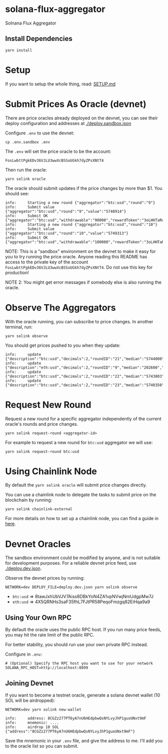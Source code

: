 # solana-flux-aggregator

Solnana Flux Aggregator

## Install Dependencies

```
yarn install
```

# Setup

If you want to setup the whole thing, read: [SETUP.md](./SETUP.md)

# Submit Prices As Oracle (devnet)

There are price oracles already deployed on the devnet, you can see their deploy
configuration and addresses at [./deploy.sandbox.json](./deploy.sandbox.json)

Configure `.env` to use the devnet:

```
cp .env.sandbox .env
```

The `.env` will set the price oracle to be the account:

```
FosLwbttPgkEDv36VJLU3wwXcBSSoUGkh7dyZPsXNtT4
```

Then run the oracle:

```
yarn solink oracle
```

The oracle should submit updates if the price changes by more than $1. You should see:

```
info:     Starting a new round {"aggregator":"btc:usd","round":"9"}
info:     Submit value {"aggregator":"btc:usd","round":"9","value":"5748914"}
info:     Submit OK {"aggregator":"btc:usd","withdrawable":"90000","rewardToken":"3oLHHTaRqNsuTMjsTtkVy8bock6Bx8gCmDxku4TurVj1"}
info:     Starting a new round {"aggregator":"btc:usd","round":"10"}
info:     Submit value {"aggregator":"btc:usd","round":"10","value":"5749313"}
info:     Submit OK {"aggregator":"btc:usd","withdrawable":"100000","rewardToken":"3oLHHTaRqNsuTMjsTtkVy8bock6Bx8gCmDxku4TurVj1"}
```

NOTE: This is a "sandbox" environment on the devnet to make it easy for you to
try running the price oracle. Anyone reading this README has access to the
private key of the account `FosLwbttPgkEDv36VJLU3wwXcBSSoUGkh7dyZPsXNtT4`. Do
not use this key for production!

NOTE 2: You might get error messages if somebody else is also running the
oracle.

# Observe The Aggregators

With the oracle running, you can subscribe to price changes. In another
terminal, run:

```
yarn solink observe
```

You should get prices pushed to you when they update:

```
info:     update {"description":"btc:usd","decimals":2,"roundID":"21","median":"5744000","updatedAt":"37820525","createdAt":"37820525"}
info:     update {"description":"eth:usd","decimals":2,"roundID":"9","median":"202600","updatedAt":"37820513","createdAt":"37820513"}
info:     update {"description":"btc:usd","decimals":2,"roundID":"22","median":"5743803","updatedAt":"37820552","createdAt":"37820552"}
info:     update {"description":"btc:usd","decimals":2,"roundID":"23","median":"5740350","updatedAt":"37820565","createdAt":"37820565"}
```

# Request New Round

Request a new round for a specific aggregator independently of the current oracle's rounds and price changes. 

```
yarn solink request-round <aggregator-id>
```

For example to request a new round for `btc:usd` aggregator we will use:

```
yarn solink request-round btc:usd
```

# Using Chainlink Node

By default the `yarn solink oracle` will submit price changes directly. 

You can use a chainlink node to delegate the tasks to submit price on the blockchain by running:

```
yarn solink chainlink-external
```

For more details on how to set up a chainlink node, you can find a guide in [here](./SETUP_CHAINLINK.md).

# Devnet Oracles

The sandbox environment could be modified by anyone, and is not suitable for
development purposes. For a reliable devnet price feed, use [./deploy.dev.json](./deploy.dev.json).

Observe the devnet prices by running:

```
NETWORK=dev DEPLOY_FILE=deploy.dev.json yarn solink observe
```

* `btc:usd` => 8tawJxhUbVJV7Aiss8DBkYoN4ZA1vpNVwjNmUdgpMw7J
* `eth:usd` => 4X5QRNHs3saF35fhL7FJtPR58PeqoFmzgq82EiHqa9a9

## Using Your Own RPC

By default the oracle uses the public RPC host. If you run many price feeds, you
may hit the rate limit of the public RPC.

For better stability, you should run use your own private RPC instead.

Configure in `.env`:

```
# (Optional) Specify the RPC host you want to use for your network
SOLANA_RPC_HOST=http://localhost:8899
```

## Joining Devnet

If you want to become a testnet oracle, generate a solana devnet wallet (10 SOL will be airdropped):

```
NETWORK=dev yarn solink new-wallet

info:     address: 8CGZz277PT6yA7nU6HEdpbwQsNYLvyJhP1guoUNxt9mF
info:     mnemonic: ....
info:     airdrop 10 SOL {"address":"8CGZz277PT6yA7nU6HEdpbwQsNYLvyJhP1guoUNxt9mF"}
```

Save the mnemonic in your `.env` file, and give the address to me. I'll add
you to the oracle list so you can submit.

